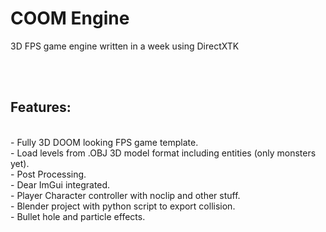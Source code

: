 # COOM Engine
 3D FPS game engine written in a week using DirectXTK

<br><br>
<h2>Features:</h2><br>
- Fully 3D DOOM looking FPS game template.<br>
- Load levels from .OBJ 3D model format including entities (only monsters yet).<br>
- Post Processing.<br>
- Dear ImGui integrated.<br>
- Player Character controller with noclip and other stuff.<br>
- Blender project with python script to export collision.<br>
- Bullet hole and particle effects.<br>

